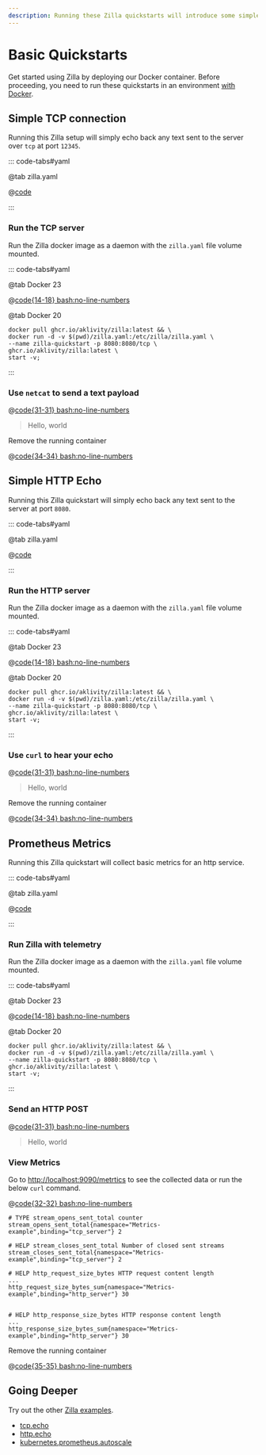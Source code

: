 ```yaml
---
description: Running these Zilla quickstarts will introduce some simple features.
---
```


# Basic Quickstarts

Get started using Zilla by deploying our Docker container. Before proceeding, you need to run these quickstarts in an environment [with Docker](https://docs.docker.com/get-docker/).

## Simple TCP connection

Running this Zilla setup will simply echo back any text sent to the server over `tcp` at port `12345`.

::: code-tabs#yaml

@tab zilla.yaml

@[code](./basics/tcp_zilla.yaml)

:::

### Run the TCP server

Run the Zilla docker image as a daemon with the `zilla.yaml` file volume mounted.

::: code-tabs#yaml

@tab Docker 23

@[code{14-18} bash:no-line-numbers](./basics/tcp_docker_run.sh)

@tab Docker 20

```bash:no-line-numbers
docker pull ghcr.io/aklivity/zilla:latest && \
docker run -d -v $(pwd)/zilla.yaml:/etc/zilla/zilla.yaml \
--name zilla-quickstart -p 8080:8080/tcp \
ghcr.io/aklivity/zilla:latest \
start -v;
```

:::

### Use `netcat` to send a text payload

@[code{31-31} bash:no-line-numbers](./basics/tcp_docker_run.sh)

> Hello, world

Remove the running container

@[code{34-34} bash:no-line-numbers](./basics/tcp_docker_run.sh)

## Simple HTTP Echo

Running this Zilla quickstart will simply echo back any text sent to the server at port `8080`.

::: code-tabs#yaml

@tab zilla.yaml

@[code](./basics/http_zilla.yaml)

:::

### Run the HTTP server

Run the Zilla docker image as a daemon with the `zilla.yaml` file volume mounted.

::: code-tabs#yaml

@tab Docker 23

@[code{14-18} bash:no-line-numbers](./basics/http_docker_run.sh)

@tab Docker 20

```bash:no-line-numbers
docker pull ghcr.io/aklivity/zilla:latest && \
docker run -d -v $(pwd)/zilla.yaml:/etc/zilla/zilla.yaml \
--name zilla-quickstart -p 8080:8080/tcp \
ghcr.io/aklivity/zilla:latest \
start -v;
```

:::

### Use `curl` to hear your echo

@[code{31-31} bash:no-line-numbers](./basics/http_docker_run.sh)

> Hello, world

Remove the running container

@[code{34-34} bash:no-line-numbers](./basics/http_docker_run.sh)

## Prometheus Metrics

Running this Zilla quickstart will collect basic metrics for an http service.

::: code-tabs#yaml

@tab zilla.yaml

@[code](./basics/metrics_zilla.yaml)

:::

### Run Zilla with telemetry

Run the Zilla docker image as a daemon with the `zilla.yaml` file volume mounted.

::: code-tabs#yaml

@tab Docker 23

@[code{14-18} bash:no-line-numbers](./basics/metrics_docker_run.sh)

@tab Docker 20

```bash:no-line-numbers
docker pull ghcr.io/aklivity/zilla:latest && \
docker run -d -v $(pwd)/zilla.yaml:/etc/zilla/zilla.yaml \
--name zilla-quickstart -p 8080:8080/tcp \
ghcr.io/aklivity/zilla:latest \
start -v;
```

:::

### Send an HTTP POST

@[code{31-31} bash:no-line-numbers](./basics/metrics_docker_run.sh)

> Hello, world

### View Metrics

Go to [http://localhost:9090/metrtics](http://localhost:9090/metrtics) to see the collected data or run the below `curl` command.

@[code{32-32} bash:no-line-numbers](./basics/metrics_docker_run.sh)

```text
# TYPE stream_opens_sent_total counter
stream_opens_sent_total{namespace="Metrics-example",binding="tcp_server"} 2

# HELP stream_closes_sent_total Number of closed sent streams
stream_closes_sent_total{namespace="Metrics-example",binding="tcp_server"} 2

# HELP http_request_size_bytes HTTP request content length
...
http_request_size_bytes_sum{namespace="Metrics-example",binding="http_server"} 30


# HELP http_response_size_bytes HTTP response content length
...
http_response_size_bytes_sum{namespace="Metrics-example",binding="http_server"} 30
```

Remove the running container

@[code{35-35} bash:no-line-numbers](./basics/metrics_docker_run.sh)

## Going Deeper

Try out the other [Zilla examples](https://github.com/aklivity/zilla-examples).

- [tcp.echo](https://github.com/aklivity/zilla-examples/tree/main/tcp.echo)
- [http.echo](https://github.com/aklivity/zilla-examples/tree/main/http.echo)
- [kubernetes.prometheus.autoscale](https://github.com/aklivity/zilla-examples/tree/main/kubernetes.prometheus.autoscale)
